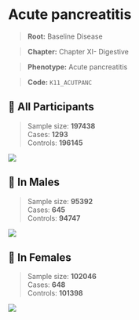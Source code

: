 # Acute pancreatitis

> **Root:** Baseline Disease  

> **Chapter:** Chapter XI- Digestive  

> **Phenotype:** Acute pancreatitis  

> **Code:** `K11_ACUTPANC`

## 🧪 All Participants  
> Sample size: **197438**  
> Cases: **1293**  
> Controls: **196145**
<img src="/Disease/Figures/ALL/Incidence/K11_ACUTPANC.png"/>
<CsvTable src="/Disease/Data/ALL/Incidence/COX_K11_ACUTPANC.csv" label="🔍 View full results" />

## 👨 In Males  
> Sample size: **95392**  
> Cases: **645**  
> Controls: **94747**
<img src="/Disease/Figures/Male/Incidence/K11_ACUTPANC.png"/>
<CsvTable src="/Disease/Data/Male/Incidence/COX_K11_ACUTPANC.csv" label="🔍 View full results" />

## 👩 In Females  
> Sample size: **102046**  
> Cases: **648**  
> Controls: **101398**
<img src="/Disease/Figures/Female/Incidence/K11_ACUTPANC.png"/>
<CsvTable src="/Disease/Data/Female/Incidence/COX_K11_ACUTPANC.csv" label="🔍 View full results" />
